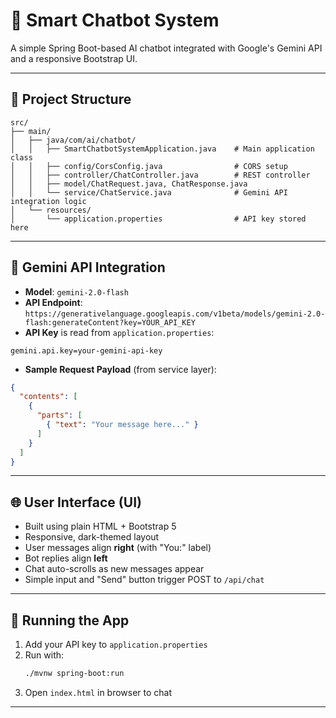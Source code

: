 
# 🤖 Smart Chatbot System

A simple Spring Boot-based AI chatbot integrated with Google's Gemini API and a responsive Bootstrap UI.

---

## 📁 Project Structure

```
src/
├── main/
│   ├── java/com/ai/chatbot/
│   │   ├── SmartChatbotSystemApplication.java    # Main application class
│   │   ├── config/CorsConfig.java                # CORS setup
│   │   ├── controller/ChatController.java        # REST controller
│   │   ├── model/ChatRequest.java, ChatResponse.java
│   │   └── service/ChatService.java              # Gemini API integration logic
│   └── resources/
│       └── application.properties                # API key stored here
```

---

## 🔑 Gemini API Integration

- **Model**: `gemini-2.0-flash`
- **API Endpoint**:  
  `https://generativelanguage.googleapis.com/v1beta/models/gemini-2.0-flash:generateContent?key=YOUR_API_KEY`
- **API Key** is read from `application.properties`:

```
gemini.api.key=your-gemini-api-key
```

- **Sample Request Payload** (from service layer):
```json
{
  "contents": [
    {
      "parts": [
        { "text": "Your message here..." }
      ]
    }
  ]
}
```

---

## 🌐 User Interface (UI)

- Built using plain HTML + Bootstrap 5
- Responsive, dark-themed layout
- User messages align **right** (with "You:" label)
- Bot replies align **left**
- Chat auto-scrolls as new messages appear
- Simple input and "Send" button trigger POST to `/api/chat`

---

## 🧪 Running the App

1. Add your API key to `application.properties`
2. Run with:
   ```bash
   ./mvnw spring-boot:run
   ```
3. Open `index.html` in browser to chat

---
